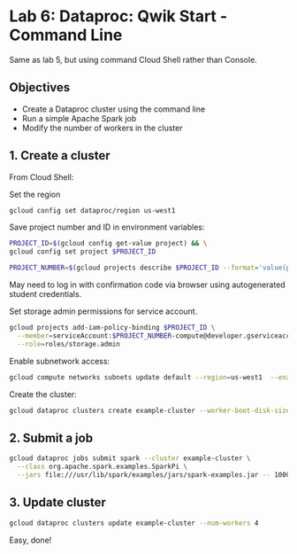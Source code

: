 # Lab 6: Dataproc: Qwik Start - Command Line

Same as lab 5, but using command Cloud Shell rather than Console.

## Objectives

- Create a Dataproc cluster using the command line
- Run a simple Apache Spark job
- Modify the number of workers in the cluster

## 1. Create a cluster

From Cloud Shell:

Set the region

```bash
gcloud config set dataproc/region us-west1
```

Save project number and ID in environment variables:

```bash
PROJECT_ID=$(gcloud config get-value project) && \
gcloud config set project $PROJECT_ID

PROJECT_NUMBER=$(gcloud projects describe $PROJECT_ID --format='value(projectNumber)')
```

May need to log in with confirmation code via browser using autogenerated student credentials.

Set storage admin permissions for service account.

```bash
gcloud projects add-iam-policy-binding $PROJECT_ID \
  --member=serviceAccount:$PROJECT_NUMBER-compute@developer.gserviceaccount.com \
  --role=roles/storage.admin
```

Enable subnetwork access:

```bash
gcloud compute networks subnets update default --region=us-west1  --enable-private-ip-google-access
```

Create the cluster:

```bash
gcloud dataproc clusters create example-cluster --worker-boot-disk-size 500 --worker-machine-type=e2-standard-4 --master-machine-type=e2-standard-4
```

## 2. Submit a job

```bash
gcloud dataproc jobs submit spark --cluster example-cluster \
  --class org.apache.spark.examples.SparkPi \
  --jars file:///usr/lib/spark/examples/jars/spark-examples.jar -- 1000
```

## 3. Update cluster

```bash
gcloud dataproc clusters update example-cluster --num-workers 4
```

Easy, done!
